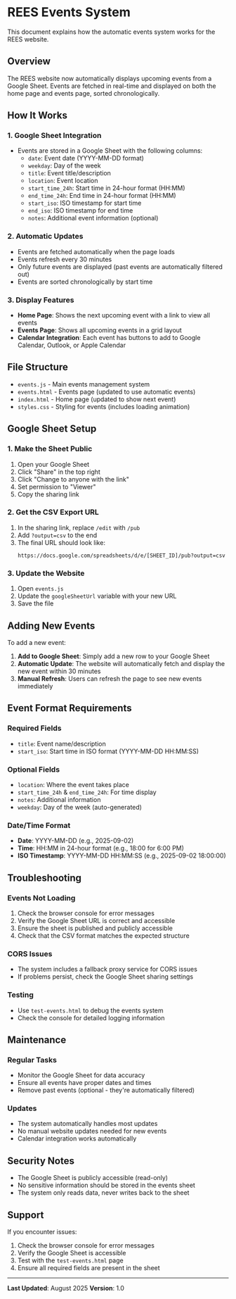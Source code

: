 # REES Events System

This document explains how the automatic events system works for the REES website.

## Overview

The REES website now automatically displays upcoming events from a Google Sheet. Events are fetched in real-time and displayed on both the home page and events page, sorted chronologically.

## How It Works

### 1. Google Sheet Integration
- Events are stored in a Google Sheet with the following columns:
  - `date`: Event date (YYYY-MM-DD format)
  - `weekday`: Day of the week
  - `title`: Event title/description
  - `location`: Event location
  - `start_time_24h`: Start time in 24-hour format (HH:MM)
  - `end_time_24h`: End time in 24-hour format (HH:MM)
  - `start_iso`: ISO timestamp for start time
  - `end_iso`: ISO timestamp for end time
  - `notes`: Additional event information (optional)

### 2. Automatic Updates
- Events are fetched automatically when the page loads
- Events refresh every 30 minutes
- Only future events are displayed (past events are automatically filtered out)
- Events are sorted chronologically by start time

### 3. Display Features
- **Home Page**: Shows the next upcoming event with a link to view all events
- **Events Page**: Shows all upcoming events in a grid layout
- **Calendar Integration**: Each event has buttons to add to Google Calendar, Outlook, or Apple Calendar

## File Structure

- `events.js` - Main events management system
- `events.html` - Events page (updated to use automatic events)
- `index.html` - Home page (updated to show next event)
- `styles.css` - Styling for events (includes loading animation)

## Google Sheet Setup

### 1. Make the Sheet Public
1. Open your Google Sheet
2. Click "Share" in the top right
3. Click "Change to anyone with the link"
4. Set permission to "Viewer"
5. Copy the sharing link

### 2. Get the CSV Export URL
1. In the sharing link, replace `/edit` with `/pub`
2. Add `?output=csv` to the end
3. The final URL should look like:
   ```
   https://docs.google.com/spreadsheets/d/e/[SHEET_ID]/pub?output=csv
   ```

### 3. Update the Website
1. Open `events.js`
2. Update the `googleSheetUrl` variable with your new URL
3. Save the file

## Adding New Events

To add a new event:

1. **Add to Google Sheet**: Simply add a new row to your Google Sheet
2. **Automatic Update**: The website will automatically fetch and display the new event within 30 minutes
3. **Manual Refresh**: Users can refresh the page to see new events immediately

## Event Format Requirements

### Required Fields
- `title`: Event name/description
- `start_iso`: Start time in ISO format (YYYY-MM-DD HH:MM:SS)

### Optional Fields
- `location`: Where the event takes place
- `start_time_24h` & `end_time_24h`: For time display
- `notes`: Additional information
- `weekday`: Day of the week (auto-generated)

### Date/Time Format
- **Date**: YYYY-MM-DD (e.g., 2025-09-02)
- **Time**: HH:MM in 24-hour format (e.g., 18:00 for 6:00 PM)
- **ISO Timestamp**: YYYY-MM-DD HH:MM:SS (e.g., 2025-09-02 18:00:00)

## Troubleshooting

### Events Not Loading
1. Check the browser console for error messages
2. Verify the Google Sheet URL is correct and accessible
3. Ensure the sheet is published and publicly accessible
4. Check that the CSV format matches the expected structure

### CORS Issues
- The system includes a fallback proxy service for CORS issues
- If problems persist, check the Google Sheet sharing settings

### Testing
- Use `test-events.html` to debug the events system
- Check the console for detailed logging information

## Maintenance

### Regular Tasks
- Monitor the Google Sheet for data accuracy
- Ensure all events have proper dates and times
- Remove past events (optional - they're automatically filtered)

### Updates
- The system automatically handles most updates
- No manual website updates needed for new events
- Calendar integration works automatically

## Security Notes

- The Google Sheet is publicly accessible (read-only)
- No sensitive information should be stored in the events sheet
- The system only reads data, never writes back to the sheet

## Support

If you encounter issues:
1. Check the browser console for error messages
2. Verify the Google Sheet is accessible
3. Test with the `test-events.html` page
4. Ensure all required fields are present in the sheet

---

**Last Updated**: August 2025
**Version**: 1.0
